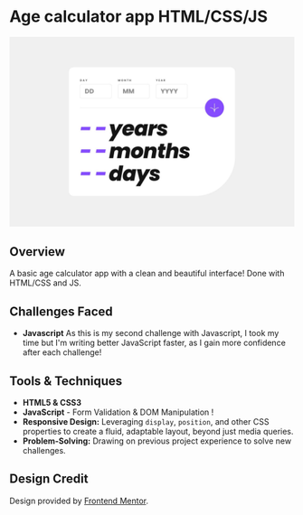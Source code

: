 # Age calculator app HTML/CSS/JS

![DESIGN-IMG](design/desktop-design.jpg)

## Overview

A basic age calculator app with a clean and beautiful interface! Done with HTML/CSS and JS. 

## Challenges Faced

- **Javascript** 
  As this is my second challenge with Javascript, I took my time but I'm writing better JavaScript faster, as I gain more confidence after each challenge! 


## Tools & Techniques

- **HTML5 & CSS3**
- **JavaScript** - Form Validation & DOM Manipulation !
- **Responsive Design:** Leveraging `display`, `position`, and other CSS properties to create a fluid, adaptable layout, beyond just media queries.
- **Problem-Solving:** Drawing on previous project experience to solve new challenges.

## Design Credit

Design provided by [Frontend Mentor](https://www.frontendmentor.io/challenges/age-calculator-app-dF9DFFpj-Q).
